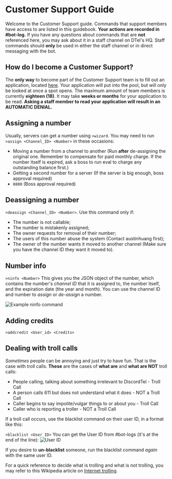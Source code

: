 # Customer Support Guide
Welcome to the Customer Support guide. Commands that support members have access to are listed in this guidebook. **Your actions are recorded in #bot-log.**
If you have any questions about commands that are **not** referenced here, you may ask about it in a staff channel on DTel's HQ.
Staff commands should **only** be used in either the staff channel or in direct messaging with the bot.

## How do I become a Customer Support?
The **only way** to become part of the Customer Support team is to fill out an application, located [here](https://discordtel.typeform.com/to/cR3ovo). Your application will put into the pool, but will only be looked at once a spot opens. The maximum amount of team members is currently **eighteen (18)**. It may take **weeks or months** for your application to be read. **Asking a staff member to read your application will result in an AUTOMATIC DENIAL.**

## Assigning a number
Usually, servers can get a number using `>wizard`. You may need to run `>assign <Channel_ID> <Number>` in these occasions:

* Moving a number from a channel to another (Run **after** de-assigning the original one. Remember to compensate for paid monthly charge. If the number itself is expired, ask a boss to run eval to charge any outstanding balance first.)
* Getting a second number for a server (If the server is big enough, boss approval required)
* `0800` (Boss approval required)

## Deassigning a number
`>deassign <Channel_ID> <Number>`. Use this command only if:

* The number is not callable;
* The number is mistakenly assigned;
* The owner requests for removal of their number;
* The users of this number abuse the system (Contact austinhuang first);
* The owner of the number wants it moved to another channel (Make sure you have the channel ID they want it moved to).

## Number info
`>ninfo <Number>`
This gives you the JSON object of the number, which contains the number's *channel ID* that it is assigned to, the number itself, and the expiration date (the year and month). You can use the channel ID and number to *assign* or *de-assign* a number.

![Example ninfo command](http://i.imgur.com/eQoVpIO.png)

## Adding credits
`>addcredit <User_id> <Credits>`

## Dealing with troll calls
*Sometimes* people can be annoying and just try to have fun. That is the case with troll calls.
**These** are the cases of **what are** and **what are NOT** troll calls:

* People calling, talking about something irrelevant to DiscordTel - Troll Call
* A person calls 611 but does not understand what it does - NOT a Troll Call
* Caller begins to say impolite/vulgar things to or about you - Troll Call
* Caller who is reporting a troller - NOT a Troll Call

If a troll call occurs, use the blacklist command on their user ID, in a format like this:

`>blacklist <User ID>`
You can get the User ID from #bot-logs (it's at the end of the line):
![User ID](http://i.imgur.com/ntxEwAA.png)

If you desire to **un-blacklist** someone, run the blacklist command *again* with the same user ID.

For a quick reference to decide what is trolling and what is not trolling, you may refer to this Wikipedia article on [Internet trolling](https://en.wikipedia.org/wiki/Internet_troll).
